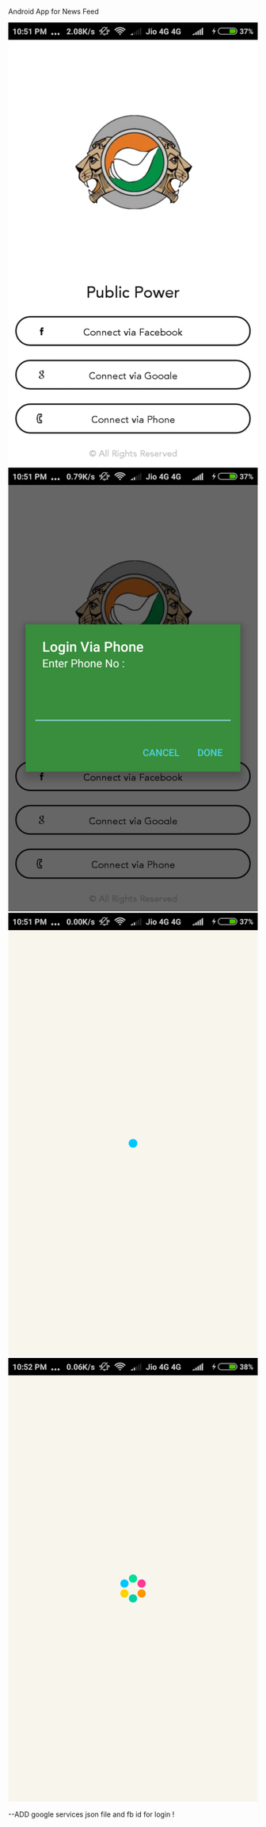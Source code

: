 Android App for News Feed
 
![Alt text](/screenshots/s1.png?raw=true "Login") ![Alt text](/screenshots/s2.png?raw=true "Phone Login") ![Alt text](/screenshots/s3.png?raw=true "Animated Splash") ![Alt text](/screenshots/s4.png?raw=true "Animated Splash")


--ADD google services json file and fb id for login !
